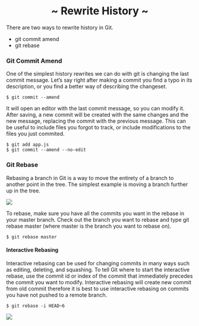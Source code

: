 <h1 align='center'>~ Rewrite History ~</h1>

<p>There are two ways to rewrite history in Git.</p>

<ul>
  <li>git commit amend</li>
  <li>git rebase</li>
</ul>

<h3>Git Commit Amend</h3>

<p>One of the simplest history rewrites we can do with git is changing the last commit message. Let’s say right after making a commit you find a typo in its description, or you find a better way of describing the changeset.</p>

```
$ git commit --amend
```

<p>It will open an editor with the last commit message, so you can modify it. After saving, a new commit will be created with the same changes and the new message, replacing the commit with the previous message. This can be useful to include files you forgot to track, or include modifications to the files you just commited.</p>

```
$ git add app.js
$ git commit --amend --no-edit 
```

<h3>Git Rebase</h3>

<p>Rebasing a branch in Git is a way to move the entirety of a branch to another point in the tree. The simplest example is moving a branch further up in the tree.</p>

<img src="https://cdn-images-1.medium.com/max/2404/1*FNaZp740nmp8wz851BqcAg.png">

<p>To rebase, make sure you have all the commits you want in the rebase in your master branch. Check out the branch you want to rebase and type git rebase master (where master is the branch you want to rebase on).</p>

```
$ git rebase master
```

<h4>Interactive Rebasing</h4>

<p>Interactive rebasing can be used for changing commits in many ways such as editing, deleting, and squashing. To tell Git where to start the interactive rebase, use the commit id or index of the commit that immediately precedes the commit you want to modify. Interactive rebasing will create new commit from old commit therefore it is best to use interactive rebasing on commits you have not pushed to a remote branch.</p>

```
$ git rebase -i HEAD~6
```

<img src="https://blog.verslu.is/wp-content/uploads/2020/01/InteractiveRebase-1536x852.png">

